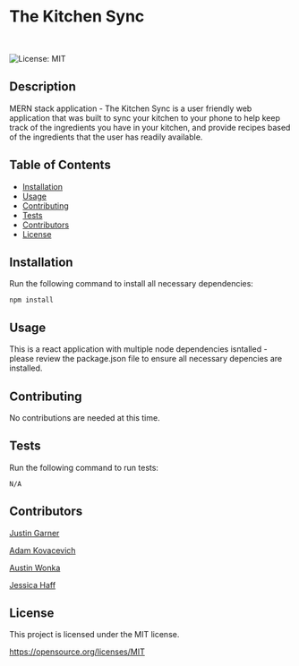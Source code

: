# The Kitchen Sync
<br>

![License: MIT](https://img.shields.io/badge/License-MIT-yellow.svg)

## Description
MERN stack application - The Kitchen Sync is a user friendly web application that was built to sync your kitchen to your phone to help keep track of the ingredients you have in your kitchen, and provide recipes based of the ingredients that the user has readily available.

## Table of Contents
* [Installation](#Installation)
* [Usage](#Usage)
* [Contributing](#Contributing)
* [Tests](#Test)
* [Contributors](#Contributors)    
* [License](#License)

## Installation
Run the following command to install all necessary dependencies:
```
npm install
```

## Usage
This is a react application with multiple node dependencies isntalled - please review the package.json file to ensure all necessary depencies are installed.

## Contributing
No contributions are needed at this time.

## Tests
Run the following command to run tests:
```
N/A
```

## Contributors
[Justin Garner](https://github.com/jgarner828)
<br>

[Adam Kovacevich](https://github.com/Kovaceva11)
<br>

[Austin Wonka](https://github.com/AWonka)
<br>

[Jessica Haff](https://github.com/Jesshaff)

## License
This project is licensed under the MIT license.

https://opensource.org/licenses/MIT

